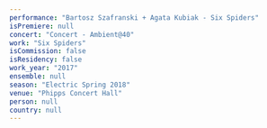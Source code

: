 ```yaml
---
performance: "Bartosz Szafranski + Agata Kubiak - Six Spiders"
isPremiere: null
concert: "Concert - Ambient@40"
work: "Six Spiders"
isCommission: false
isResidency: false
work_year: "2017"
ensemble: null
season: "Electric Spring 2018"
venue: "Phipps Concert Hall"
person: null
country: null
---
```



